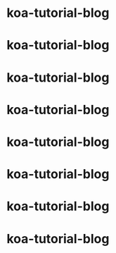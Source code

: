 # koa-tutorial-blog
# koa-tutorial-blog
# koa-tutorial-blog
# koa-tutorial-blog
# koa-tutorial-blog
# koa-tutorial-blog
# koa-tutorial-blog
# koa-tutorial-blog
